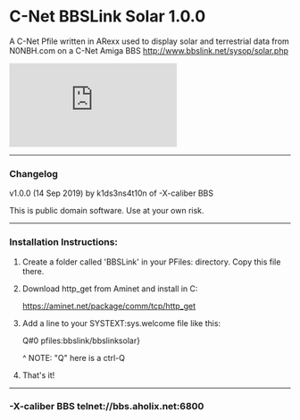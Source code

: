 # C-Net BBSLink Solar 1.0.0 

A C-Net Pfile written in ARexx used to display solar and terrestrial data from N0NBH.com on a C-Net Amiga BBS 
http://www.bbslink.net/sysop/solar.php

![BBSLink.net Solar](http://games.bbslink.net/solar.php)



**************************************************************************

### Changelog
                                                                   
v1.0.0 (14 Sep 2019) by k1ds3ns4t10n of -X-caliber BBS                                
                                                                    
This is public domain software. Use at your own risk.                                              
**************************************************************************

### Installation Instructions:

1.  Create a folder called 'BBSLink' in your PFiles: directory.
    Copy this file there.
    
2.  Download http_get from Aminet and install in C:

    https://aminet.net/package/comm/tcp/http_get
    
4.  Add a line to your SYSTEXT:sys.welcome file like this:
    
    Q#0 pfiles:bbslink/bbslinksolar}

    ^ NOTE: "Q" here is a ctrl-Q
     
5.  That's it!

**************************************************************************
### -X-caliber BBS telnet://bbs.aholix.net:6800
